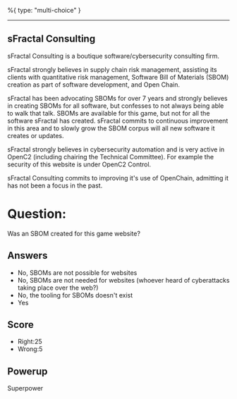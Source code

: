 %{
 type: "multi-choice"
}

---
## sFractal Consulting
sFractal Consulting is a
boutique software/cybersecurity consulting firm.

sFractal strongly believes in supply chain risk management,
assisting its clients with quantitative risk management,
Software Bill of Materials (SBOM) creation
as part of software development, and Open Chain.

sFractal has been advocating SBOMs for over 7 years
and strongly believes in creating SBOMs for all software,
but confesses to not always being able to walk that talk.
SBOMs are available for this game,
but not for all the software sFractal has created.
sFractal commits to continuous improvement
in this area and to slowly grow the SBOM corpus
will all new software it creates or updates.

sFractal  strongly believes in cybersecurity automation
and is very active in OpenC2 (including
chairing the Technical Committee).
For example the security of this website is under OpenC2 Control.

sFractal Consulting commits to improving it's use of OpenChain,
admitting it has not been a focus in the past.

# Question:
Was an SBOM created for this game website?

## Answers
- No, SBOMs are not possible for websites
- No, SBOMs are not needed for websites (whoever heard of cyberattacks taking place over the web?)
- No, the tooling for SBOMs doesn't exist
- Yes


## Score
- Right:25
- Wrong:5

## Powerup
Superpower
